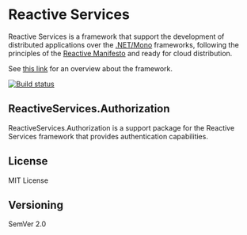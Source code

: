 # Reactive Services

Reactive Services is a framework that support the development of distributed applications over the [.NET/Mono](http://www.mono-project.com/) frameworks, following the principles of the [Reactive Manifesto](http://www.reactivemanifesto.org) and ready for cloud distribution.

See [this link](http://reactiveservices.github.io) for an overview about the framework.

[![Build status](https://ci.appveyor.com/api/projects/status/w5897sk5xney4fyd?svg=true)](https://ci.appveyor.com/project/rafaelromao/reactiveservices-authorization)

## ReactiveServices.Authorization

ReactiveServices.Authorization is a support package for the Reactive Services framework that provides authentication capabilities.

## License

MIT License

## Versioning

SemVer 2.0